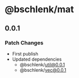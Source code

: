 # @bschlenk/mat

## 0.0.1

### Patch Changes

- First publish
- Updated dependencies
  - @bschlenk/util@0.0.1
  - @bschlenk/vec@0.0.1
